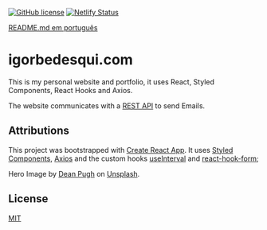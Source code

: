[![GitHub license](https://img.shields.io/github/license/Naereen/StrapDown.js.svg)](https://github.com/Naereen/StrapDown.js/blob/master/LICENSE) [![Netlify Status](https://api.netlify.com/api/v1/badges/52172911-21ad-498b-af4f-02c5eab562eb/deploy-status)](https://app.netlify.com/sites/friendly-darwin-160617/deploys)

[README.md em português](https://github.com/bdsqqq/bdsqme/blob/master/README.pt-br.md)

# igorbedesqui.com

This is my personal website and portfolio, it uses React, Styled Components, React Hooks and Axios.

The website communicates with a [REST API](https://github.com/bdsqqq/bdsq-rest-api) to send Emails.

## Attributions

This project was bootstrapped with [Create React App](https://github.com/facebook/create-react-app). It uses [Styled Components](https://github.com/styled-components), [Axios](https://github.com/axios/axios) and the custom hooks [useInterval](https://github.com/donavon/use-interval) and [react-hook-form](https://github.com/react-hook-form/react-hook-form);

Hero Image by [Dean Pugh](https://unsplash.com/@wezlar11?utm_source=unsplash&utm_medium=referral&utm_content=creditCopyText) on [Unsplash](https://unsplash.com/@bdsqq/likes?utm_source=unsplash&utm_medium=referral&utm_content=creditCopyText).

## License
[MIT](https://choosealicense.com/licenses/mit/)